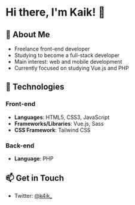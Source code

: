 # Hi there, I'm Kaik! 👋

## 🌱 About Me
- Freelance front-end developer
- Studying to become a full-stack developer
- Main interest: web and mobile development
- Currently focused on studying Vue.js and PHP

## 🚀 Technologies
### Front-end
- **Languages**: HTML5, CSS3, JavaScript
- **Frameworks/Libraries**: Vue.js, Sass
- **CSS Framework**: Tailwind CSS

### Back-end
- **Language**: PHP

## 📫 Get in Touch
- Twitter: [@k4ik_](https://twitter.com/k4ik_)
